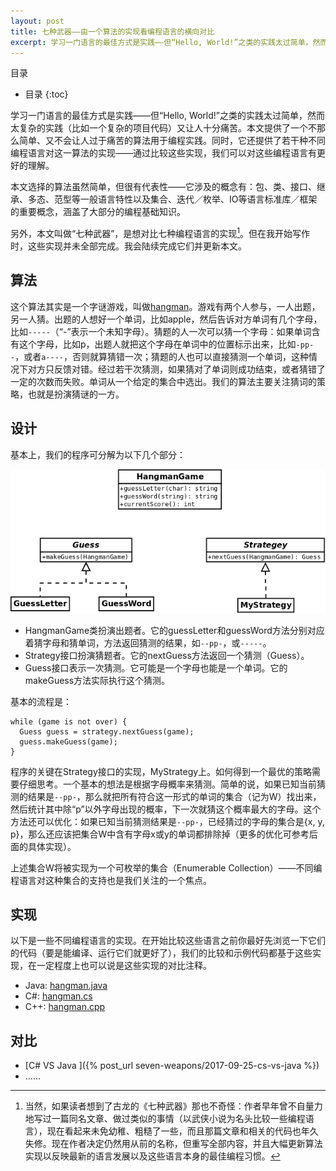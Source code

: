 ```yaml
---
layout: post
title: 七种武器——由一个算法的实现看编程语言的横向对比
excerpt: 学习一门语言的最佳方式是实践——但“Hello, World!”之类的实践太过简单，然而太复杂的实践（比如一个复杂的项目代码）又让人十分痛苦。本文提供了一个不那么简单、又不会让人过于痛苦的算法用于编程实践。同时，它还提供了若干种不同编程语言对这一算法的实现——通过比较这些实现，我们可以对这些编程语言有更好的理解。
---
```

目录
* 目录
{:toc}

学习一门语言的最佳方式是实践——但“Hello, World!”之类的实践太过简单，然而太复杂的实践（比如一个复杂的项目代码）又让人十分痛苦。本文提供了一个不那么简单、又不会让人过于痛苦的算法用于编程实践。同时，它还提供了若干种不同编程语言对这一算法的实现——通过比较这些实现，我们可以对这些编程语言有更好的理解。

本文选择的算法虽然简单，但很有代表性——它涉及的概念有：包、类、接口、继承、多态、范型等一般语言特性以及集合、迭代／枚举、IO等语言标准库／框架的重要概念，涵盖了大部分的编程基础知识。

另外，本文叫做“七种武器”，是想对比七种编程语言的实现[^seven_weapons]。但在我开始写作时，这些实现并未全部完成。我会陆续完成它们并更新本文。

## 算法
这个算法其实是一个字谜游戏，叫做[hangman](https://en.wikipedia.org/wiki/Hangman_(game))。游戏有两个人参与，一人出题，另一人猜。出题的人想好一个单词，比如apple，然后告诉对方单词有几个字母，比如`-----`（“-”表示一个未知字母）。猜题的人一次可以猜一个字母：如果单词含有这个字母，比如p，出题人就把这个字母在单词中的位置标示出来，比如`-pp--`，或者`a----`，否则就算猜错一次；猜题的人也可以直接猜测一个单词，这种情况下对方只反馈对错。经过若干次猜测，如果猜对了单词则成功结束，或者猜错了一定的次数而失败。单词从一个给定的集合中选出。我们的算法主要关注猜词的策略，也就是扮演猜谜的一方。

## 设计
基本上，我们的程序可分解为以下几个部分：

![类图](/images/hangman.png)

* HangmanGame类扮演出题者。它的guessLetter和guessWord方法分别对应着猜字母和猜单词，方法返回猜测的结果，如`--pp-`，或`-----`。
* Strategy接口扮演猜题者。它的nextGuess方法返回一个猜测（Guess）。
* Guess接口表示一次猜测。它可能是一个字母也能是一个单词。它的makeGuess方法实际执行这个猜测。

基本的流程是：

```
while (game is not over) {
  Guess guess = strategy.nextGuess(game);
  guess.makeGuess(game);
}
```

程序的关键在Strategy接口的实现，MyStrategy上。如何得到一个最优的策略需要仔细思考。一个基本的想法是根据字母概率来猜测。简单的说，如果已知当前猜测的结果是`--pp-`，那么就把所有符合这一形式的单词的集合（记为W）找出来，然后统计其中除“p”以外字母出现的概率，下一次就猜这个概率最大的字母。这个方法还可以优化：如果已知当前猜测结果是`--pp-`，已经猜过的字母的集合是{x, y, p}，那么还应该把集合W中含有字母x或y的单词都排除掉（更多的优化可参考后面的具体实现）。

上述集合W将被实现为一个可枚举的集合（Enumerable Collection）——不同编程语言对这种集合的支持也是我们关注的一个焦点。

## 实现

以下是一些不同编程语言的实现。在开始比较这些语言之前你最好先浏览一下它们的代码（要是能编译、运行它们就更好了），我们的比较和示例代码都基于这些实现，在一定程度上也可以说是这些实现的对比注释。

* Java: [hangman.java](https://github.com/coin8086/hangman.java)
* C#: [hangman.cs](https://github.com/coin8086/hangman.cs)
* C++: [hangman.cpp](https://github.com/coin8086/hangman.cpp)

## 对比

* [C# VS Java ]({% post_url seven-weapons/2017-09-25-cs-vs-java %})
* ……

[^seven_weapons]: 当然，如果读者想到了古龙的《七种武器》那也不奇怪：作者早年曾不自量力地写过一篇同名文章、做过类似的事情（以武侠小说为名头比较一些编程语言），现在看起来未免幼稚、粗糙了一些，而且那篇文章和相关的代码也年久失修。现在作者决定仍然用从前的名称，但重写全部内容，并且大幅更新算法实现以反映最新的语言发展以及这些语言本身的最佳编程习惯。

